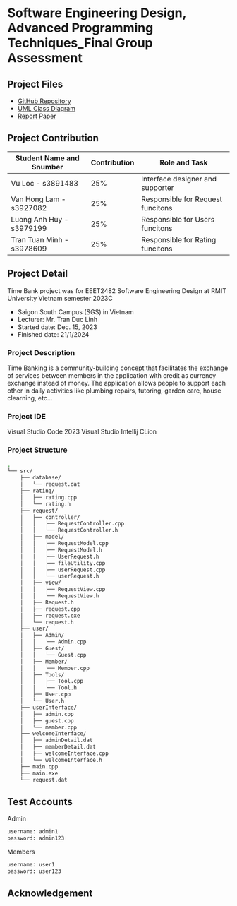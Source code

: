 # Software Engineering Design, Advanced Programming Techniques_Final Group Assessment

## Project Files
- [GitHub Repository]()
- [UML Class Diagram]()
- [Report Paper]()

## Project Contribution
| Student Name and Snumber         | Contribution  | Role and Task                   |
| ---------------- |-------------------------|--------------------------------------|
|Vu Loc - s3891483 | 25%                     |Interface designer and supporter          | 
|Van Hong Lam - s3927082 | 25%                     | Responsible for Request funcitons |
|Luong Anh Huy - s3979199| 25%                      |  Responsible for Users funcitons                |
|Tran Tuan Minh - s3978609| 25%                      |  Responsible for Rating funcitons               |

## Project Detail
Time Bank project was for EEET2482 Software Engineering Design at RMIT University Vietnam semester 2023C
- Saigon South Campus (SGS) in Vietnam
- Lecturer: Mr. Tran Duc Linh
- Started date: Dec. 15, 2023
- Finished date: 21/1/2024

### Project Description
Time Banking is a community-building concept that facilitates the exchange of services between members in the application with credit as currency exchange instead of money. The application allows people to support each other in daily activities like plumbing repairs, tutoring, garden care, house clearning, etc...


### Project IDE
Visual Studio Code 2023
Visual Studio
Intellij CLion

### Project Structure
```bash
.
└── src/
    ├── database/
    │   └── request.dat
    ├── rating/
    │   ├── rating.cpp
    │   └── rating.h
    ├── request/
    │   ├── controller/
    │   │   ├── RequestController.cpp
    │   │   └── RequestController.h
    │   ├── model/
    │   │   ├── RequestModel.cpp
    │   │   ├── RequestModel.h
    │   │   ├── UserRequest.h
    │   │   ├── fileUtility.cpp
    │   │   ├── userRequest.cpp
    │   │   └── userRequest.h
    │   ├── view/
    │   │   ├── RequestView.cpp
    │   │   └── RequestView.h
    │   ├── Request.h
    │   ├── request.cpp
    │   ├── request.exe
    │   └── request.h
    ├── user/
    │   ├── Admin/
    │   │   └── Admin.cpp
    │   ├── Guest/
    │   │   └── Guest.cpp
    │   ├── Member/
    │   │   └── Member.cpp
    │   ├── Tools/
    │   │   ├── Tool.cpp
    │   │   └── Tool.h
    │   ├── User.cpp
    │   └── User.h
    ├── userInterface/
    │   ├── admin.cpp
    │   ├── guest.cpp
    │   └── member.cpp
    ├── welcomeInterface/
    │   ├── adminDetail.dat
    │   ├── memberDetail.dat
    │   ├── welcomeInterface.cpp
    │   └── welcomeInterface.h
    ├── main.cpp
    ├── main.exe
    └── request.dat

```

## Test Accounts
Admin
```bash
username: admin1
password: admin123
```
Members
```bash
username: user1
password: user123
```
## Acknowledgement


